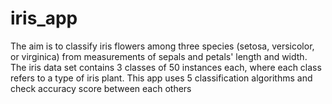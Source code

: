 # iris_app
The aim is to classify iris flowers among three species (setosa, versicolor, or virginica) from measurements of sepals and petals' length and width.              The iris data set contains 3 classes of 50 instances each, where each class refers to a type of iris plant.              This app uses 5 classification algorithms and check accuracy score between each others
